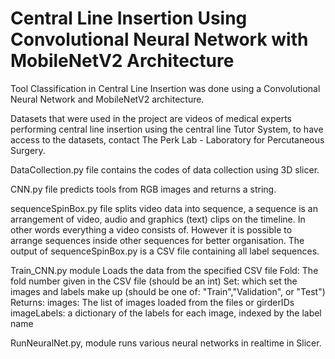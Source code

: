 # Central Line Insertion Using Convolutional Neural Network with MobileNetV2 Architecture
Tool Classification in Central Line Insertion was done using a Convolutional Neural Network and MobileNetV2 architecture.



Datasets that were used in the project are videos of medical experts performing central line insertion using the central line Tutor System, to have access to the datasets, contact The Perk Lab - Laboratory for Percutaneous Surgery.


DataCollection.py file contains the codes of data collection using 3D slicer. 

CNN.py file predicts tools from RGB images and returns a string.

sequenceSpinBox.py file splits video data into sequence, a sequence is an arrangement of video, audio and graphics (text) clips on the timeline. In other words everything a video consists of. However it is possible to arrange sequences inside other sequences for better organisation. The output of sequenceSpinBox.py is a CSV file containing all label sequences. 

Train_CNN.py module Loads the data from the specified CSV file
         Fold: The fold number given in the CSV file (should be an int)
         Set: which set the images and labels make up (should be one of: "Train","Validation", or "Test")
         Returns:
         images: The list of images loaded from the files or girderIDs
         imageLabels: a dictionary of the labels for each image, indexed by the label name
         
 RunNeuralNet.py, module runs various neural networks in realtime in Slicer.
